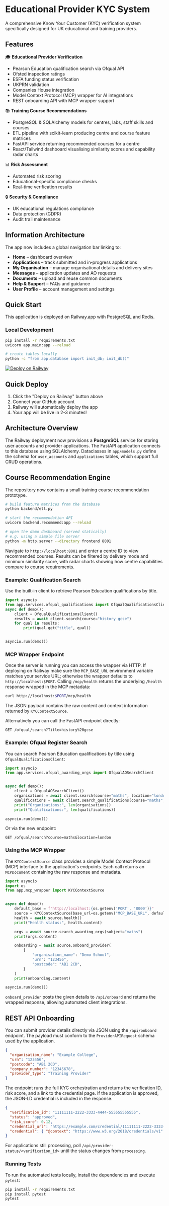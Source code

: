 # Educational Provider KYC System

A comprehensive Know Your Customer (KYC) verification system specifically designed for UK educational and training providers.

## Features

🎓 **Educational Provider Verification**
- Pearson Education qualification search via Ofqual API
- Ofsted inspection ratings
- ESFA funding status verification
- UKPRN validation
- Companies House integration
- Model Context Protocol (MCP) wrapper for AI integrations
- REST onboarding API with MCP wrapper support

📚 **Training Course Recommendations**
- PostgreSQL & SQLAlchemy models for centres, labs, staff skills and courses
- ETL pipeline with scikit-learn producing centre and course feature matrices
- FastAPI service returning recommended courses for a centre
- React/Tailwind dashboard visualising similarity scores and capability radar charts

📊 **Risk Assessment**
- Automated risk scoring
- Educational-specific compliance checks
- Real-time verification results

🔒 **Security & Compliance**
- UK educational regulations compliance
- Data protection (GDPR)
- Audit trail maintenance

## Information Architecture

The app now includes a global navigation bar linking to:

- **Home** – dashboard overview
- **Applications** – track submitted and in‑progress applications
- **My Organisation** – manage organisational details and delivery sites
- **Messages** – application updates and AO requests
- **Documents** – upload and reuse common documents
- **Help & Support** – FAQs and guidance
- **User Profile** – account management and settings

## Quick Start

This application is deployed on Railway.app with PostgreSQL and Redis.

### Local Development

```bash
pip install -r requirements.txt
uvicorn app.main:app --reload

# create tables locally
python -c "from app.database import init_db; init_db()"

```
[![Deploy on Railway](https://railway.app/button.svg)](https://railway.app/template/your-template-id)

## Quick Deploy

1. Click the "Deploy on Railway" button above
2. Connect your GitHub account
3. Railway will automatically deploy the app
4. Your app will be live in 2-3 minutes!

## Architecture Overview

The Railway deployment now provisions a **PostgreSQL** service for storing user
accounts and provider applications. The FastAPI application connects to this
database using SQLAlchemy. Dataclasses in `app/models.py` define the schema for
`user_accounts` and `applications` tables, which support full CRUD operations.

## Course Recommendation Engine

The repository now contains a small training course recommendation prototype.

```bash
# build feature matrices from the database
python backend/etl.py

# start the recommendation API
uvicorn backend.recommend:app --reload

# open the demo dashboard (served statically)
# e.g. using a simple file server
python -m http.server --directory frontend 8001
```

Navigate to `http://localhost:8001` and enter a centre ID to view recommended
courses. Results can be filtered by delivery mode and minimum similarity score,
with radar charts showing how centre capabilities compare to course
requirements.

### Example: Qualification Search

Use the built-in client to retrieve Pearson Education qualifications by title.
```python
import asyncio
from app.services.ofqual_qualifications import OfqualQualificationsClient
async def demo():
    client = OfqualQualificationsClient()
    results = await client.search(course="history gcse")
    for qual in results:
        print(qual.get("title", qual))


asyncio.run(demo())
```

### MCP Wrapper Endpoint


Once the server is running you can access the wrapper via HTTP. If deploying on Railway make sure the `MCP_BASE_URL` environment variable matches your service URL; otherwise the wrapper defaults to `http://localhost:$PORT`.
Calling `/mcp/health` returns the underlying `/health` response wrapped in the MCP metadata:

```bash
curl http://localhost:$PORT/mcp/health


```

The JSON payload contains the raw content and context information returned by
`KYCContextSource`.


Alternatively you can call the FastAPI endpoint directly:

```
GET /ofqual/search?Title=history%20gcse
```

### Example: Ofqual Register Search


You can search Pearson Education qualifications by title using `OfqualQualificationsClient`:

```python
import asyncio
from app.services.ofqual_awarding_orgs import OfqualAOSearchClient


async def demo():
    client = OfqualAOSearchClient()
    organisations = await client.search(course="maths", location="london")
    qualifications = await client.search_qualifications(course="maths", location="london")
    print("Organisations:", len(organisations))
    print("Qualifications:", len(qualifications))

asyncio.run(demo())
```

Or via the new endpoint:

```
GET /ofqual/search?course=maths&location=london
```

### Using the MCP Wrapper

The `KYCContextSource` class provides a simple Model Context Protocol (MCP)
interface to the application's endpoints. Each call returns an `MCPDocument`
containing the raw response and metadata.

```python
import asyncio
import os
from app.mcp_wrapper import KYCContextSource


async def demo():
    default_base = f"http://localhost:{os.getenv('PORT', '8000')}"
    source = KYCContextSource(base_url=os.getenv("MCP_BASE_URL", default_base))
    health = await source.health()
    print("Health status:", health.content)

    orgs = await source.search_awarding_orgs(subject="maths")
    print(orgs.content)

    onboarding = await source.onboard_provider(
        {
            "organisation_name": "Demo School",
            "urn": "123456",
            "postcode": "AB1 2CD",
        }
    )
    print(onboarding.content)

asyncio.run(demo())
```

`onboard_provider` posts the given details to `/api/onboard` and returns the
wrapped response, allowing automated client integrations.

## REST API Onboarding

You can submit provider details directly via JSON using the `/api/onboard` endpoint. The payload must conform to the `ProviderAPIRequest` schema used by the application.

```json
{
  "organisation_name": "Example College",
  "urn": "123456",
  "postcode": "AB1 2CD",
  "company_number": "12345678",
  "provider_type": "Training Provider"
}
```

The endpoint runs the full KYC orchestration and returns the verification ID, risk score, and a link to the credential page. If the application is approved, the JSON‑LD credential is included in the response.

```json
{
  "verification_id": "11111111-2222-3333-4444-555555555555",
  "status": "approved",
  "risk_score": 0.12,
  "credential_url": "https://example.com/credential/11111111-2222-3333-4444-555555555555",
  "credential": { "@context": "https://www.w3.org/2018/credentials/v1" }
}
```

For applications still processing, poll `/api/provider-status/<verification_id>` until the status changes from `processing`.


### Running Tests

To run the automated tests locally, install the dependencies and execute `pytest`:

```bash
pip install -r requirements.txt
pip install pytest
pytest
```
